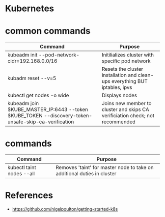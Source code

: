 # Kubernetes 

# common commands

|Command|Purpose|
|-------|-------|
|kubeadm init --pod-network-cidr=192.168.0.0/16| Initilializes cluster with specific pod network|
|kubadm reset --v=5| Resets the cluster installation and clean-ups everything BUT iptables, ipvs|
|kubectl get nodes -o wide| Displays nodes|
|kubeadm join $KUBE_MASTER_IP:6443 --token $KUBE_TOKEN --discovery-token-unsafe-skip-ca-verification|  Joins new member to cluster and skips CA verificiation check; not recommended|


# commands
|Command|Purpose|
|-------|-------|
|kubectl taint nodes --all <node>| Removes 'taint' for master node to take on  additional duties in cluster|

# References
- https://github.com/nigelpoulton/getting-started-k8s
